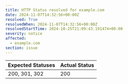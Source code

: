 ```yaml
---
title: HTTP Status resolved for example.com
date: 2024-11-07T14:32:56+00:00Z
resolved: True
resolvedWhen: 2024-11-07T14:32:56+00:00Z
resolvedStartTime: 2024-10-25T21:09:43.191474+00:00
severity: notice
affected:
  - example.com
section: issue
---
```


| Expected Statuses | Actual Status  |
|-------------------|----------------|
| 200, 301, 302 | 200 |
